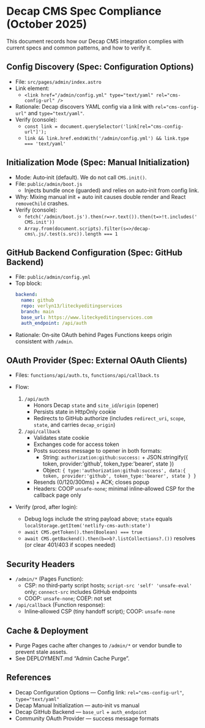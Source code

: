 # Decap CMS Spec Compliance (October 2025)

This document records how our Decap CMS integration complies with current specs and common patterns, and how to verify it.

## Config Discovery (Spec: Configuration Options)

- File: `src/pages/admin/index.astro`
- Link element:
  - `<link href="/admin/config.yml" type="text/yaml" rel="cms-config-url" />`
- Rationale: Decap discovers YAML config via a link with `rel="cms-config-url"` and `type="text/yaml"`.
- Verify (console):
  - `const link = document.querySelector('link[rel="cms-config-url"]');`
  - `link && link.href.endsWith('/admin/config.yml') && link.type === 'text/yaml'`

## Initialization Mode (Spec: Manual Initialization)

- Mode: Auto‑init (default). We do not call `CMS.init()`.
- File: `public/admin/boot.js`
  - Injects bundle once (guarded) and relies on auto‑init from config link.
- Why: Mixing manual init + auto init causes double render and React `removeChild` crashes.
- Verify (console):
  - `fetch('/admin/boot.js').then(r=>r.text()).then(t=>!t.includes('CMS.init'))`
  - `Array.from(document.scripts).filter(s=>/decap-cms\.js/.test(s.src)).length === 1`

## GitHub Backend Configuration (Spec: GitHub Backend)

- File: `public/admin/config.yml`
- Top block:
  ```yml
  backend:
    name: github
    repo: verlyn13/liteckyeditingservices
    branch: main
    base_url: https://www.liteckyeditingservices.com
    auth_endpoint: /api/auth
  ```
- Rationale: On‑site OAuth behind Pages Functions keeps origin consistent with `/admin`.

## OAuth Provider (Spec: External OAuth Clients)

- Files: `functions/api/auth.ts`, `functions/api/callback.ts`
- Flow:
  1) `/api/auth`
     - Honors Decap `state` and `site_id`/`origin` (opener)
     - Persists state in HttpOnly cookie
     - Redirects to GitHub authorize (includes `redirect_uri`, `scope`, `state`, and carries `decap_origin`)
  2) `/api/callback`
     - Validates state cookie
     - Exchanges code for access token
     - Posts success message to opener in both formats:
       - String: `authorization:github:success:` + JSON.stringify({ token, provider:'github', token_type:'bearer', state })
       - Object: `{ type:'authorization:github:success', data:{ token, provider:'github', token_type:'bearer', state } }`
     - Resends (0/120/300ms) + ACK; closes popup
     - Headers: COOP `unsafe-none`; minimal inline‑allowed CSP for the callback page only

- Verify (prod, after login):
  - Debug logs include the string payload above; `state` equals `localStorage.getItem('netlify-cms-auth:state')`
  - `await CMS.getToken().then(Boolean) === true`
  - `await CMS.getBackend().then(b=>b?.listCollections?.())` resolves (or clear 401/403 if scopes needed)

## Security Headers

- `/admin/*` (Pages Function):
  - CSP: no third‑party script hosts; `script-src 'self' 'unsafe-eval'` only; `connect-src` includes GitHub endpoints
  - COOP: `unsafe-none`; COEP: not set
- `/api/callback` (Function response):
  - Inline‑allowed CSP (tiny handoff script); COOP: `unsafe-none`

## Cache & Deployment

- Purge Pages cache after changes to `/admin/*` or vendor bundle to prevent stale assets.
- See DEPLOYMENT.md “Admin Cache Purge”.

## References
- Decap Configuration Options — Config link: `rel="cms-config-url"`, `type="text/yaml"`
- Decap Manual Initialization — auto‑init vs manual
- Decap GitHub Backend — `base_url` + `auth_endpoint`
- Community OAuth Provider — success message formats

